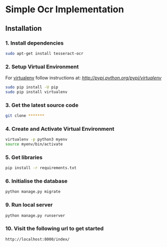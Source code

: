 # Simple Ocr Implementation


## Installation

### 1. Install dependencies
```sh
sudo apt-get install tesseract-ocr
```

### 2. Setup Virtual Environment
For [virtualenv](http://pypi.python.org/pypi/virtualenv) follow instructions at: *http://pypi.python.org/pypi/virtualenv*
```sh
sudo pip install -U pip
sudo pip install virtualenv
```

### 3. Get the latest source code
```sh
git clone *******
```

### 4. Create and Activate Virtual Environment
```sh
virtualenv -p python3 myenv
source myenv/bin/activate
```

### 5. Get libraries
```sh
pip install -r requirements.txt
```

### 6. Initialise the database
```sh
python manage.py migrate
```

### 9. Run local server
```sh
python manage.py runserver
```

### 10. Visit the following url to get started
```sh
http://localhost:8000/index/
```